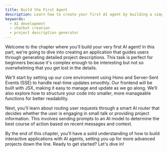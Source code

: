```yaml
---
title: Build the First Agent
description: Learn how to create your first AI agent by building a simple application that helps users generate project descriptions.
keywords:
  - AI development
  - chatbot creation
  - project description generator
---
```


Welcome to the chapter where you'll build your very first AI agent! In this part, we're going to dive into creating an application that guides users through generating detailed project descriptions. This task is perfect for beginners because it's complex enough to be interesting but not so overwhelming that you get lost in the details.

We'll start by setting up our core environment using Hono and Server-Sent Events (SSE) to handle real-time updates smoothly. Our frontend will be built with JSX, making it easy to manage and update as we go along. We’ll also explore how to structure your code into smaller, more manageable functions for better readability.

Next, you'll learn about routing user requests through a smart AI router that decides whether the user is engaging in small talk or providing project information. This involves sending prompts to an AI model to determine the best course of action based on recent messages and context.

By the end of this chapter, you’ll have a solid understanding of how to build interactive applications with AI agents, setting you up for more advanced projects down the line. Ready to get started? Let's dive in!